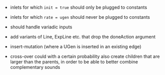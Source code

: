 - inlets for which `init = true` should only  be plugged to constants
- inlets for which `rate = ugen` should never be plugged to constants
- should handle variadic inputs

- add variants of Line, ExpLine etc. that drop the doneAction argument
- insert-mutation (where a UGen is inserted in an existing edge)
- cross-over could with a certain probability also create children
  that are larger than the parents, in order to be able to better
  combine complementary sounds